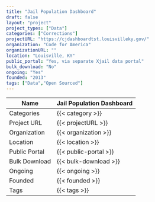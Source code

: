 ```yaml
---
title: "Jail Population Dashboard"
draft: false
layout: "project"
project_types: ["Data"]
categories: ["Corrections"]
projectURL: "https://cjdashboardtst.louisvilleky.gov/"
organization: "Code for America"
organizationURL: ""
location: "Louisville, KY"
public_portal: "Yes, via separate Xjail data portal"
bulk_download: "No"
ongoing: "Yes"
founded: "2013"
tags: ["Data","Open Sourced"]
---
```



Name                    |  Jail Population Dashboard    
------------------------|----
Categories              | {{< category >}} 
Project URL             | {{< projectURL >}} 
Organization            | {{< organization >}} 
Location                | {{< location >}} 
Public Portal           | {{< public-portal >}} 
Bulk Download           | {{< bulk-download >}} 
Ongoing                 | {{< ongoing >}} 
Founded                 | {{< founded >}} 
Tags                    | {{< tags >}} 
